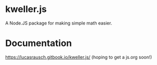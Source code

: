 # kweller.js
A Node.JS package for making simple math easier.

# Documentation
https://lucasrausch.gitbook.io/kweller.js/ (hoping to get a js.org soon!)
